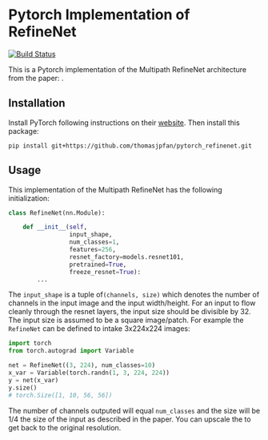 # Pytorch Implementation of RefineNet

[![Build Status](https://travis-ci.org/thomasjpfan/pytorch_refinenet.svg?branch=master)](https://travis-ci.org/thomasjpfan/pytorch_refinenet)

This is a Pytorch implementation of the Multipath RefineNet architecture from the paper: []().

## Installation

Install PyTorch following instructions on their [website](http://pytorch.org). Then install this package:

```
pip install git+https://github.com/thomasjpfan/pytorch_refinenet.git
```

## Usage

This implementation of the Multipath RefineNet has the following initialization:

```python
class RefineNet(nn.Module):

    def __init__(self,
                 input_shape,
                 num_classes=1,
                 features=256,
                 resnet_factory=models.resnet101,
                 pretrained=True,
                 freeze_resnet=True):
        ...
```
The `input_shape` is a tuple of`(channels, size)` which denotes the number of channels in the
input image and the input width/height. For an input to flow cleanly through the resnet layers, the input size should be divisible by 32. The input size is assumed to be a square image/patch. For
example the `RefineNet` can be defined to intake 3x224x224 images:

```python
import torch
from torch.autograd import Variable

net = RefineNet((3, 224), num_classes=10)
x_var = Variable(torch.randn(1, 3, 224, 224))
y = net(x_var)
y.size()
# torch.Size([1, 10, 56, 56])
```

The number of channels outputed will equal `num_classes` and the size will be 1/4 the size of the
input as described in the paper. You can upscale the to get back to the original resolution.
